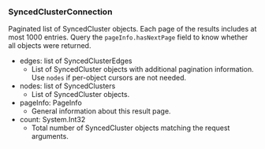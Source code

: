 ### SyncedClusterConnection
Paginated list of SyncedCluster objects. Each page of the results includes at most 1000 entries. Query the `pageInfo.hasNextPage` field to know whether all objects were returned.

- edges: list of SyncedClusterEdges
  - List of SyncedCluster objects with additional pagination information. Use `nodes` if per-object cursors are not needed.
- nodes: list of SyncedClusters
  - List of SyncedCluster objects.
- pageInfo: PageInfo
  - General information about this result page.
- count: System.Int32
  - Total number of SyncedCluster objects matching the request arguments.
